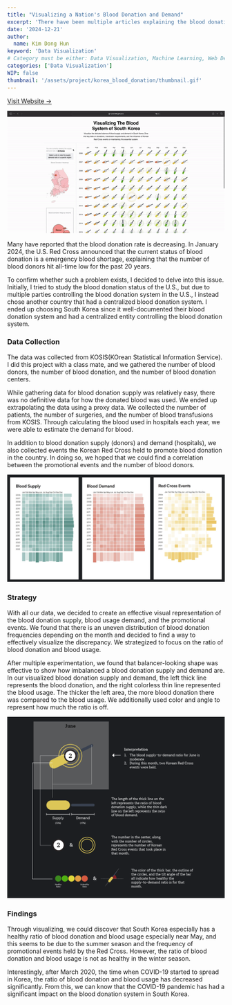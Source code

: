 ```yaml
---
title: "Visualizing a Nation's Blood Donation and Demand"
excerpt: 'There have been multiple articles explaining the blood donation system worldwide is suffering from a lack of blood donation. To understand whether such a problem exists, this data visualization project targeted the blood donation system of South Korea and visualized its blood donation status.'
date: '2024-12-21'
author:
  name: Kim Dong Hun
keyword: 'Data Visualization'
# Category must be either: Data Visualization, Machine Learning, Web Development, Product Design, Computer Graphics, Other
categories: ['Data Visualization']
WIP: false
thumbnail: '/assets/project/korea_blood_donation/thumbnail.gif'
---
```


[Visit Website →](https://hunkim98.github.io/korea-blood-donation/)

![Demo](/assets/project/korea_blood_donation/thumbnail.gif)

Many have reported that the blood donation rate is decreasing. In January 2024, the U.S. Red Cross announced that the current status of blood donation is a emergency blood shortage, explaining that the number of blood donors hit all-time low for the past 20 years. 

To confirm whether such a problem exists, I decided to delve into this issue. Initially, I tried to study the blood donation status of the U.S., but due to multiple parties controlling the blood donation system in the U.S., I instead chose another country that had a centralized blood donation system. I ended up choosing South Korea since it well-documented their blood donation system and had a centralized entity controlling the blood donation system.

### Data Collection

The data was collected from KOSIS(KOrean Statistical Information Service). I did this project with a class mate, and we gathered the number of blood donors, the number of blood donation, and the number of blood donation centers. 

While gathering data for blood donation supply was relatively easy, there was no definitive data for how the donated blood was used. We ended up extrapolating the data using a proxy data. We collected the number of patients, the number of surgeries, and the number of blood transfusions from KOSIS. Through calculating the blood used in hospitals each year, we were able to estimate the demand for blood. 

In addition to blood donation supply (donors) and demand (hospitals), we also collected events the Korean Red Cross held to promote blood donation in the country. In doing so, we hoped that we could find a correlation between the promotional events and the number of blood donors.

![Data Heatmap](/assets/project/korea_blood_donation/heatmap.png)

### Strategy 

With all our data, we decided to create an effective visual representation of the blood donation supply, blood usage demand, and the promotional events. We found that there is an uneven distribution of blood donation frequencies depending on the month and decided to find a way to effectively visualize the discrepancy. We strategized to focus on the ratio of blood donation and blood usage.

After multiple experimentation, we found that balancer-looking shape was effective to show how imbalanced a blood donation supply and demand are. In our visualized blood donation supply and demand, the left thick line represents the blood donation, and the right colorless thin line represented the blood usage. The thicker the left area, the more blood donation there was compared to the blood usage. We additionally used color and angle to represent how much the ratio is off.

![Data Heatmap](/assets/project/korea_blood_donation/tokenization.png)

### Findings

Through visualizing, we could discover that South Korea especially has a healthy ratio of blood donation and blood usage especially near May, and this seems to be due to the summer season and the frequency of promotional events held by the Red Cross. However, the ratio of blood donation and blood usage is not as healthy in the winter season. 

Interestingly, after March 2020, the time when COVID-19 started to spread in Korea, the ratio of blood donation and blood usage has decreased significantly. From this, we can know that the COVID-19 pandemic has had a significant impact on the blood donation system in South Korea.